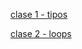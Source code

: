 [clase 1 - tipos](https://colab.research.google.com/github/qsebas/clases-python/blob/main/clases/Curso_Python_clase_1.ipynb)

<!--
ejerciocio 5
    palabra = max(texto.replace(".", "").replace(",", "").split(), key=len)
    return palabra, texto.replace(palabra, palabra.upper())
-->


[clase 2 - loops](https://colab.research.google.com/github/qsebas/clases-python/blob/main/clases/Curso_Python_clase_2.ipynb)
